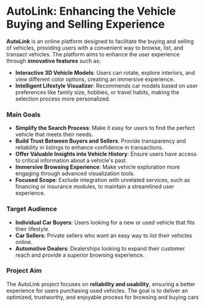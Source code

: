 # AutoLink: Enhancing the Vehicle Buying and Selling Experience

**AutoLink** is an online platform designed to facilitate the buying and selling of vehicles, providing users with a convenient way to browse, list, and transact vehicles. The platform aims to enhance the user experience through ****innovative features**** such as:

- **Interactive 3D Vehicle Models**: Users can rotate, explore interiors, and view different color options, creating an immersive experience.
- **Intelligent Lifestyle Visualizer**: Recommends car models based on user preferences like family size, hobbies, or travel habits, making the selection process more personalized.

### Main Goals

- **Simplify the Search Process**: Make it easy for users to find the perfect vehicle that meets their needs.
- **Build Trust Between Buyers and Sellers**: Provide transparency and reliability in listings to enhance confidence in transactions.
- **Offer Valuable Insights into Vehicle History**: Ensure users have access to critical information about a vehicle's past.
- **Immersive Browsing Experience**: Make vehicle exploration more engaging through advanced visualization tools.
- **Focused Scope**: Exclude integration with unrelated services, such as financing or insurance modules, to maintain a streamlined user experience.

### Target Audience

- **Individual Car Buyers**: Users looking for a new or used vehicle that fits their lifestyle.
- **Car Sellers**: Private sellers who want an easy way to list their vehicles online.
- **Automotive Dealers**: Dealerships looking to expand their customer reach and provide a superior browsing experience.

### Project Aim

The AutoLink project focuses on ****reliability and usability****, ensuring a better experience for users purchasing used vehicles. The goal is to deliver an optimized, trustworthy, and enjoyable process for browsing and buying cars
